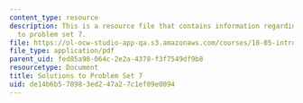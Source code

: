 ```yaml
---
content_type: resource
description: This is a resource file that contains information regarding solutions
  to problem set 7.
file: https://ol-ocw-studio-app-qa.s3.amazonaws.com/courses/18-05-introduction-to-probability-and-statistics-spring-2014/de14b6b578983ed247a27c1ef09e0094_MIT18_05S14_ps7_solutions.pdf
file_type: application/pdf
parent_uid: fed85a98-064c-2e2a-4378-f3f7549df9b8
resourcetype: Document
title: Solutions to Problem Set 7
uid: de14b6b5-7898-3ed2-47a2-7c1ef09e0094
---
```

